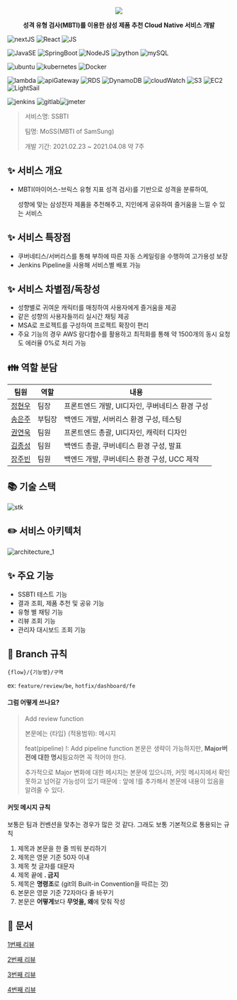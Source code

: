 <p align="center"> <img src="./README.assets/20210407_034647.png"> </p>

<p align="center">
    <b>성격 유형 검사(MBTI)를 이용한 삼성 제품 추천 Cloud Native 서비스 개발</b>   </p>

![nextJS](https://img.shields.io/badge/NextJS-10.1.3-brightgreen) ![React](https://img.shields.io/badge/React-17.0.2-brightgreen) ![JS](https://img.shields.io/badge/JavaScript-ES6%2B-brightgreen)

![JavaSE](https://img.shields.io/badge/Java%20SE-11-yellow) ![SpringBoot](https://img.shields.io/badge/SpringBoot-2.4.4-yellow) ![NodeJS](https://img.shields.io/badge/NodeJS-14.x-yellow) ![python](https://img.shields.io/badge/Python-3.8-yellow) ![mySQL](https://img.shields.io/badge/MySQL-8.0.21-yellow) 

![ubuntu](https://img.shields.io/badge/Ubuntu-20.04%20LTS-blue) ![kubernetes](https://img.shields.io/badge/Kubernetes-1.20.4-blue) ![Docker](https://img.shields.io/badge/Docker-20.10.5-blue)

![lambda](https://img.shields.io/badge/AWS-Lambda-red) ![apiGateway](https://img.shields.io/badge/AWS-API%20gateway-red) ![RDS](https://img.shields.io/badge/AWS-RDS-red) ![DynamoDB](https://img.shields.io/badge/AWS-DynamoDB-red) ![cloudWatch](https://img.shields.io/badge/AWS-CloudWatch-red) ![S3](https://img.shields.io/badge/AWS-S3-red) ![EC2](https://img.shields.io/badge/AWS-EC2-red) ![LightSail](https://img.shields.io/badge/AWS-LightSail-red) 

![jenkins](https://img.shields.io/badge/Jenkins-2.283-lightgrey) ![gitlab](https://img.shields.io/badge/GitLab----lightgrey)![jmeter](https://img.shields.io/badge/JMeter-5.4.1-yellowgreen)



> 서비스명: SSBTI
>
> 팀명: MoSS(MBTI of SamSung)
>
> 개발 기간: 2021.02.23 ~ 2021.04.08 약 7주

## :sparkles: 서비스 개요

* MBTI(마이어스-브릭스 유형 지표 성격 검사)를 기반으로 성격을 분류하여, 

  성향에 맞는 삼성전자 제품을 추천해주고, 지인에게 공유하여 즐거움을 느낄 수 있는 서비스

## :sparkles: 서비스 특장점

* 쿠버네티스/서버리스를 통해 부하에 따른 자동 스케일링을 수행하여 고가용성 보장
* Jenkins Pipeline을 사용해 서비스별 배포 가능

## :sparkles: 서비스 차별점/독창성

* 성향별로 귀여운 캐릭터를 매칭하여 사용자에게 즐거움을 제공
* 같은 성향의 사용자들끼리 실시간 채팅 제공
* MSA로 프로젝트를 구성하여 프로젝트 확장이 편리
* 주요 기능의 경우 AWS 람다함수를 활용하고 최적화를 통해 약 1500개의 동시 요청도 에러율 0%로 처리 가능

## :family: 역할 분담

| 팀원                                          | 역할   | 내용                                            |
| --------------------------------------------- | ------ | ----------------------------------------------- |
| [정현우](https://github.com/hyunwoojeong123)  | 팀장   | 프론트엔드 개발, UI디자인, 쿠버네티스 환경 구성 |
| [송은주](https://github.com/OctopusSwellfish) | 부팀장 | 백엔드 개발, 서버리스 환경 구성, 테스팅         |
| [권연욱](https://github.com/grappe96)         | 팀원   | 프론트엔드 총괄, UI디자인, 캐릭터 디자인        |
| [김종성](https://github.com/saintbeller96)    | 팀원   | 백엔드 총괄, 쿠버네티스 환경 구성, 발표         |
| [장주빈](https://github.com/jbjb4467)         | 팀원   | 백엔드 개발, 쿠버네티스 환경 구성,  UCC 제작    |

## :books: 기술 스택

![stk](./README.assets/stack.png)

## :pencil2: 서비스 아키텍처
![architecture_1](https://user-images.githubusercontent.com/34413031/125193418-4d48a180-e287-11eb-84fa-5c111ee3bbe1.png)

## :sparkles: 주요 기능

* SSBTI 테스트 기능
* 결과 조회, 제품 추천 및 공유 기능
* 유형 별 채팅 기능
* 리뷰 조회 기능
* 관리자 대시보드 조회 기능

## :bookmark_tabs: Branch 규칙

`{flow}/{기능명}/구역`

ex: `feature/review/be`, `hotfix/dashboard/fe`

<!-- ## :bookmark_tabs: Git Convention

![image-20210225100326874](README.assets/image-20210225100326874.png) -->

#### 그럼 어떻게 쓰나요?

> Add review function 
>
> 본문에는 {타입} (적용범위): 메시지 
>
> feat(pipeline) !: Add pipeline function 본문은 생략이 가능하지만, **Major버전에 대한 명시**필요하면 꼭 적어야 한다. 
>
> 추가적으로 Major 변화에 대한 메시지는 본문에 있으니까, 커밋 메시지에서 확인 못하고 넘어갈 가능성이 있기 때문에 : 앞에 !를 추가해서 본문에 내용이 있음을 알려줄 수 있다.

#### 커밋 메시지 규칙 

보통은 팀과 컨벤션을 맞추는 경우가 많은 것 같다. 그래도 보통 기본적으로 통용되는 규칙  

1. 제목과 본문을 한 줄 띄워 분리하기  
2. 제목은 영문 기준 50자 이내  
3. 제목 첫 글자를 대문자  
4. 제목 끝에 **. 금지**  
5. 제목은 **명령조**로 (git의 Built-in Convention을 따르는 것)  
6. 본문은 영문 기준 72자마다 줄 바꾸기  
7. 본문은 **어떻게**보다 **무엇을, 왜**에 맞춰 작성

## :memo: 문서

[1번째 리뷰](https://www.notion.so/5ad34db4ed8544f0bcdc514a7c9a1265)

[2번째 리뷰](https://www.notion.so/2-05555efaa79d45f19ed253bff2457107)

[3번째 리뷰](https://www.notion.so/3-849a51e019534d55ad10f064c0667d46)

[4번째 리뷰](https://www.notion.so/6d9c36fe68934662ae55253c102ea186)

